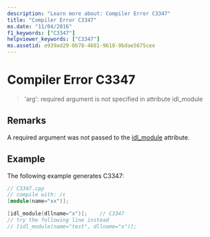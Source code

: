 ```yaml
---
description: "Learn more about: Compiler Error C3347"
title: "Compiler Error C3347"
ms.date: "11/04/2016"
f1_keywords: ["C3347"]
helpviewer_keywords: ["C3347"]
ms.assetid: e939ad29-0b78-4681-9618-9bdae5675cee
---
```

# Compiler Error C3347

> 'arg': required argument is not specified in attribute idl_module

## Remarks

A required argument was not passed to the [idl_module](../../windows/attributes/idl-module.md) attribute.

## Example

The following example generates C3347:

```cpp
// C3347.cpp
// compile with: /c
[module(name="xx")];

[idl_module(dllname="x")];    // C3347
// try the following line instead
// [idl_module(name="test", dllname="x")];
```
